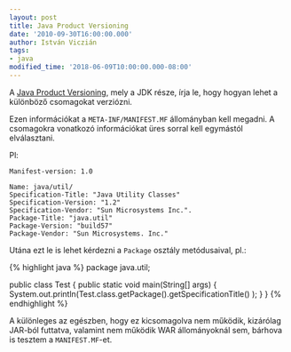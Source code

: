 ```yaml
---
layout: post
title: Java Product Versioning
date: '2010-09-30T16:00:00.000'
author: István Viczián
tags:
- java
modified_time: '2018-06-09T10:00:00.000-08:00'
---
```


A [Java Product
Versioning](http://download.oracle.com/javase/6/docs/technotes/guides/versioning/spec/versioningTOC.html),
mely a JDK része, írja le, hogy hogyan lehet a különböző csomagokat
verziózni.

Ezen információkat a `META-INF/MANIFEST.MF` állományban kell megadni. A
csomagokra vonatkozó információkat üres sorral kell egymástól
elválasztani.

Pl:

    Manifest-version: 1.0

    Name: java/util/
    Specification-Title: "Java Utility Classes"
    Specification-Version: "1.2"
    Specification-Vendor: "Sun Microsystems Inc.".
    Package-Title: "java.util"
    Package-Version: "build57"
    Package-Vendor: "Sun Microsystems. Inc."

Utána ezt le is lehet kérdezni a `Package` osztály metódusaival, pl.:

{% highlight java %}
package java.util;

public class Test {
  public static void main(String[] args) {
    System.out.println(Test.class.getPackage().getSpecificationTitle() );
  }
}
{% endhighlight %}

A különleges az egészben, hogy ez kicsomagolva nem működik, kizárólag
JAR-ból futtatva, valamint nem működik WAR állományoknál sem, bárhova is
tesztem a `MANIFEST.MF`-et.
